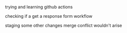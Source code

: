 trying and learning github actions


checking if a get a response form workflow

staging some other changes
merge conflict wouldn't arise

